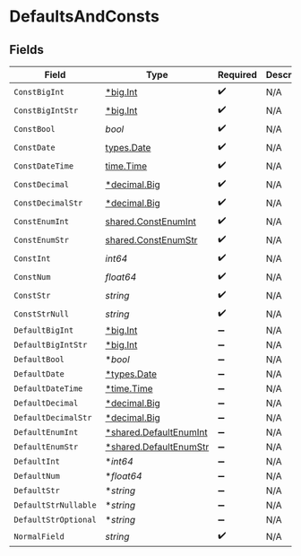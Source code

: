 # DefaultsAndConsts


## Fields

| Field                                                                   | Type                                                                    | Required                                                                | Description                                                             |
| ----------------------------------------------------------------------- | ----------------------------------------------------------------------- | ----------------------------------------------------------------------- | ----------------------------------------------------------------------- |
| `ConstBigInt`                                                           | [*big.Int](https://pkg.go.dev/math/big#Int)                             | :heavy_check_mark:                                                      | N/A                                                                     |
| `ConstBigIntStr`                                                        | [*big.Int](https://pkg.go.dev/math/big#Int)                             | :heavy_check_mark:                                                      | N/A                                                                     |
| `ConstBool`                                                             | *bool*                                                                  | :heavy_check_mark:                                                      | N/A                                                                     |
| `ConstDate`                                                             | [types.Date](../../types/date.md)                                       | :heavy_check_mark:                                                      | N/A                                                                     |
| `ConstDateTime`                                                         | [time.Time](https://pkg.go.dev/time#Time)                               | :heavy_check_mark:                                                      | N/A                                                                     |
| `ConstDecimal`                                                          | [*decimal.Big](https://pkg.go.dev/github.com/ericlagergren/decimal#Big) | :heavy_check_mark:                                                      | N/A                                                                     |
| `ConstDecimalStr`                                                       | [*decimal.Big](https://pkg.go.dev/github.com/ericlagergren/decimal#Big) | :heavy_check_mark:                                                      | N/A                                                                     |
| `ConstEnumInt`                                                          | [shared.ConstEnumInt](../../models/shared/constenumint.md)              | :heavy_check_mark:                                                      | N/A                                                                     |
| `ConstEnumStr`                                                          | [shared.ConstEnumStr](../../models/shared/constenumstr.md)              | :heavy_check_mark:                                                      | N/A                                                                     |
| `ConstInt`                                                              | *int64*                                                                 | :heavy_check_mark:                                                      | N/A                                                                     |
| `ConstNum`                                                              | *float64*                                                               | :heavy_check_mark:                                                      | N/A                                                                     |
| `ConstStr`                                                              | *string*                                                                | :heavy_check_mark:                                                      | N/A                                                                     |
| `ConstStrNull`                                                          | *string*                                                                | :heavy_check_mark:                                                      | N/A                                                                     |
| `DefaultBigInt`                                                         | [*big.Int](https://pkg.go.dev/math/big#Int)                             | :heavy_minus_sign:                                                      | N/A                                                                     |
| `DefaultBigIntStr`                                                      | [*big.Int](https://pkg.go.dev/math/big#Int)                             | :heavy_minus_sign:                                                      | N/A                                                                     |
| `DefaultBool`                                                           | **bool*                                                                 | :heavy_minus_sign:                                                      | N/A                                                                     |
| `DefaultDate`                                                           | [*types.Date](../../types/date.md)                                      | :heavy_minus_sign:                                                      | N/A                                                                     |
| `DefaultDateTime`                                                       | [*time.Time](https://pkg.go.dev/time#Time)                              | :heavy_minus_sign:                                                      | N/A                                                                     |
| `DefaultDecimal`                                                        | [*decimal.Big](https://pkg.go.dev/github.com/ericlagergren/decimal#Big) | :heavy_minus_sign:                                                      | N/A                                                                     |
| `DefaultDecimalStr`                                                     | [*decimal.Big](https://pkg.go.dev/github.com/ericlagergren/decimal#Big) | :heavy_minus_sign:                                                      | N/A                                                                     |
| `DefaultEnumInt`                                                        | [*shared.DefaultEnumInt](../../models/shared/defaultenumint.md)         | :heavy_minus_sign:                                                      | N/A                                                                     |
| `DefaultEnumStr`                                                        | [*shared.DefaultEnumStr](../../models/shared/defaultenumstr.md)         | :heavy_minus_sign:                                                      | N/A                                                                     |
| `DefaultInt`                                                            | **int64*                                                                | :heavy_minus_sign:                                                      | N/A                                                                     |
| `DefaultNum`                                                            | **float64*                                                              | :heavy_minus_sign:                                                      | N/A                                                                     |
| `DefaultStr`                                                            | **string*                                                               | :heavy_minus_sign:                                                      | N/A                                                                     |
| `DefaultStrNullable`                                                    | **string*                                                               | :heavy_minus_sign:                                                      | N/A                                                                     |
| `DefaultStrOptional`                                                    | **string*                                                               | :heavy_minus_sign:                                                      | N/A                                                                     |
| `NormalField`                                                           | *string*                                                                | :heavy_check_mark:                                                      | N/A                                                                     |